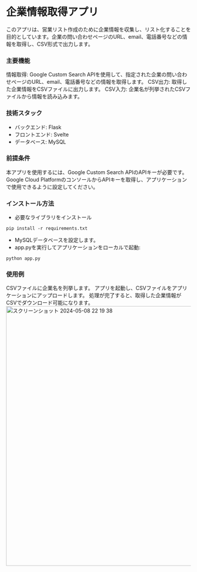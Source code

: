 # 企業情報取得アプリ
このアプリは、営業リスト作成のために企業情報を収集し、リスト化することを目的としています。企業の問い合わせページのURL、email、電話番号などの情報を取得し、CSV形式で出力します。

### 主要機能
情報取得: Google Custom Search APIを使用して、指定された企業の問い合わせページのURL、email、電話番号などの情報を取得します。
CSV出力: 取得した企業情報をCSVファイルに出力します。
CSV入力: 企業名が列挙されたCSVファイルから情報を読み込みます。

### 技術スタック
* バックエンド: Flask
* フロントエンド: Svelte
* データベース: MySQL

### 前提条件
本アプリを使用するには、Google Custom Search APIのAPIキーが必要です。Google Cloud PlatformのコンソールからAPIキーを取得し、アプリケーションで使用できるように設定してください。

### インストール方法
* 必要なライブラリをインストール

`pip install -r requirements.txt`

* MySQLデータベースを設定します。
* app.pyを実行してアプリケーションをローカルで起動:

`python app.py`

### 使用例
CSVファイルに企業名を列挙します。
アプリを起動し、CSVファイルをアプリケーションにアップロードします。
処理が完了すると、取得した企業情報がCSVでダウンロード可能になります。
<img width="709" alt="スクリーンショット 2024-05-08 22 19 38" src="https://github.com/meatman1126/python_scraping/assets/104036221/30e127a1-a0d3-4b25-8c2c-dae23c9d579b">
